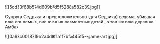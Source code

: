 ![[5cd33f68b574d609b7d5f5288a582c39.jpg]]


Супруга Седрика и предположительно (для Седрика) ведьма, убившая всю его семью, включая их совместных детей , а так же всю деревню Амбах.

![[0a98c0018719b2a4d9f1a1f7bfa445f5--game-art.jpg]]
